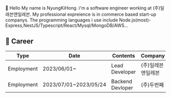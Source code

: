 👋 Hello My name is NyungKiHong. i'm a software engineer working at (주)일래븐앤일레븐.
My professional expreience is in commerce based start-up companys.
The programming languages i use include Node.js(most)-Express,NestJS/Typescript/React/Mysql/MongoDB/AWS...

## 🚀 Career
| Type       | Date                  | Contents         | Company | Organization         |
|------------|-----------------------|------------------|---------|----------------------|
| Employment | 2023/06/01~           | Lead Developer   | (주)일레븐앤일레븐 | R&D Team  |
| Employment | 2023/07/01~2023/05/24 | Backend Devloper | (주)두번째       | Product Team  |
